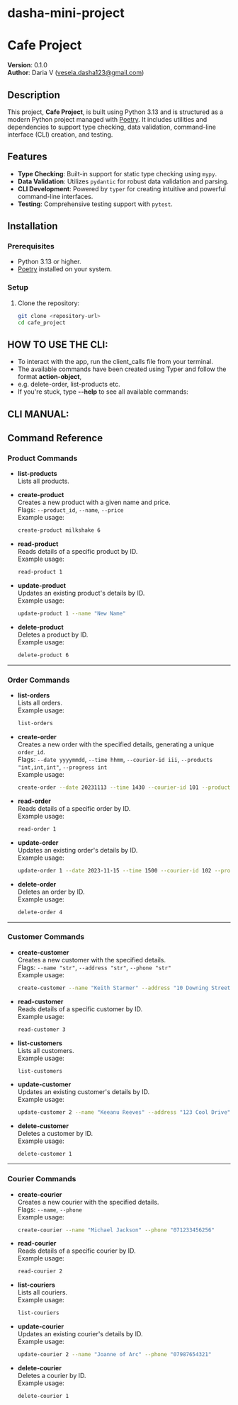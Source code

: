 # dasha-mini-project

# Cafe Project

**Version**: 0.1.0  
**Author**: Daria V ([vesela.dasha123@gmail.com](mailto:vesela.dasha123@gmail.com))  

## Description

This project, **Cafe Project**, is built using Python 3.13 and is structured as a modern Python project managed with [Poetry](https://python-poetry.org/). It includes utilities and dependencies to support type checking, data validation, command-line interface (CLI) creation, and testing.

## Features

- **Type Checking**: Built-in support for static type checking using `mypy`.
- **Data Validation**: Utilizes `pydantic` for robust data validation and parsing.
- **CLI Development**: Powered by `typer` for creating intuitive and powerful command-line interfaces.
- **Testing**: Comprehensive testing support with `pytest`.

## Installation

### Prerequisites

- Python 3.13 or higher.
- [Poetry](https://python-poetry.org/docs/#installation) installed on your system.

### Setup

1. Clone the repository:
   ```bash
   git clone <repository-url>
   cd cafe_project


## HOW TO USE THE CLI: 

- To interact with the app, run the client_calls file from your terminal. 
- The available commands have been created using Typer and follow the format **action-object**,
- e.g. delete-order, list-products etc.
- If you're stuck, type **--help** to see all available commands:

## CLI MANUAL: 

## Command Reference

### Product Commands

- **list-products**  
  Lists all products.

- **create-product**  
  Creates a new product with a given name and price.  
  Flags: `--product_id`, `--name`, `--price`  
  Example usage:  
  ```bash
  create-product milkshake 6
  ```

- **read-product**  
  Reads details of a specific product by ID.  
  Example usage:  
  ```bash
  read-product 1
  ```

- **update-product**  
  Updates an existing product's details by ID.  
  Example usage:  
  ```bash
  update-product 1 --name "New Name"
  ```

- **delete-product**  
  Deletes a product by ID.  
  Example usage:  
  ```bash
  delete-product 6
  ```

---

### Order Commands

- **list-orders**  
  Lists all orders.  
  Example usage:  
  ```bash
  list-orders
  ```

- **create-order**  
  Creates a new order with the specified details, generating a unique `order_id`.  
  Flags: `--date yyyymmdd`, `--time hhmm`, `--courier-id iii`, `--products "int,int,int"`, `--progress int`  
  Example usage:  
  ```bash
  create-order --date 20231113 --time 1430 --courier-id 101 --products "1,2,3" --progress 0
  ```

- **read-order**  
  Reads details of a specific order by ID.  
  Example usage:  
  ```bash
  read-order 1
  ```

- **update-order**  
  Updates an existing order's details by ID.  
  Example usage:  
  ```bash
  update-order 1 --date 2023-11-15 --time 1500 --courier-id 102 --products "1,2" --progress 1
  ```

- **delete-order**  
  Deletes an order by ID.  
  Example usage:  
  ```bash
  delete-order 4
  ```

---

### Customer Commands

- **create-customer**  
  Creates a new customer with the specified details.  
  Flags: `--name "str"`, `--address "str"`, `--phone "str"`  
  Example usage:  
  ```bash
  create-customer --name "Keith Starmer" --address "10 Downing Street" --phone "0789678567"
  ```

- **read-customer**  
  Reads details of a specific customer by ID.  
  Example usage:  
  ```bash
  read-customer 3
  ```

- **list-customers**  
  Lists all customers.  
  Example usage:  
  ```bash
  list-customers
  ```

- **update-customer**  
  Updates an existing customer's details by ID.  
  Example usage:  
  ```bash
  update-customer 2 --name "Keeanu Reeves" --address "123 Cool Drive" --phone "07896789567"
  ```

- **delete-customer**  
  Deletes a customer by ID.  
  Example usage:  
  ```bash
  delete-customer 1
  ```

---

### Courier Commands

- **create-courier**  
  Creates a new courier with the specified details.  
  Flags: `--name`, `--phone`  
  Example usage:  
  ```bash
  create-courier --name "Michael Jackson" --phone "071233456256"
  ```

- **read-courier**  
  Reads details of a specific courier by ID.  
  Example usage:  
  ```bash
  read-courier 2
  ```

- **list-couriers**  
  Lists all couriers.  
  Example usage:  
  ```bash
  list-couriers
  ```

- **update-courier**  
  Updates an existing courier's details by ID.  
  Example usage:  
  ```bash
  update-courier 2 --name "Joanne of Arc" --phone "07987654321"
  ```

- **delete-courier**  
  Deletes a courier by ID.  
  Example usage:  
  ```bash
  delete-courier 1
  ```



